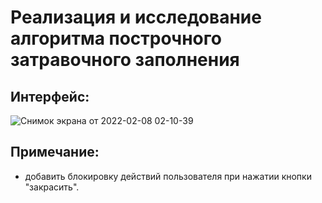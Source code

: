 # Реализация и исследование алгоритма построчного затравочного заполнения

## Интерфейс:

![Снимок экрана от 2022-02-08 02-10-39](https://user-images.githubusercontent.com/83313206/152887733-42ca14de-ad0a-4510-8f99-71cb4fdb428d.png)


## Примечание:

 * добавить блокировку действий пользователя при нажатии кнопки "закрасить".
